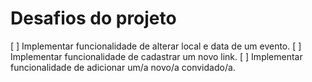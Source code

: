 # Desafios do projeto
[ ] Implementar funcionalidade de alterar local e data de um evento.
[ ] Implementar funcionalidade de cadastrar um novo link.
[ ] Implementar funcionalidade de adicionar um/a novo/a convidado/a.
